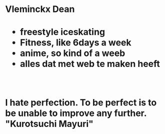 <h1>Vleminckx Dean<h1>
  <ul>
  <li>freestyle iceskating</li>
  <li>Fitness, like 6days a week</li>
  <li>anime, so kind of a weeb</li>
  <li>alles dat met web te maken heeft</li>
</ul>
  </br> 
  <p>I hate perfection. To be perfect is to be unable to improve any further. "Kurotsuchi Mayuri"<p>
